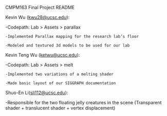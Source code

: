 CMPM163 Final Project README


Kevin Wu (kwu28@ucsc.edu):

  -Codepath: Lab > Assets > parallax

    -Implemented Parallax mapping for the research lab’s floor

    -Modeled and textured 3d models to be used for our lab

Kevin Teng Wu (ketwu@ucsc.edu):

  -Codepath: Lab > Assets > melt
  
    -Implemented two variations of a melting shader
    
    -Made basic layout of our SIGGRAPH documentation

Shuo-En Li(sli112@ucsc.edu):

  -Responsible for the two floating jelly creatures in the scene (Transparent shader + translucent shader + vertex displacement) 
